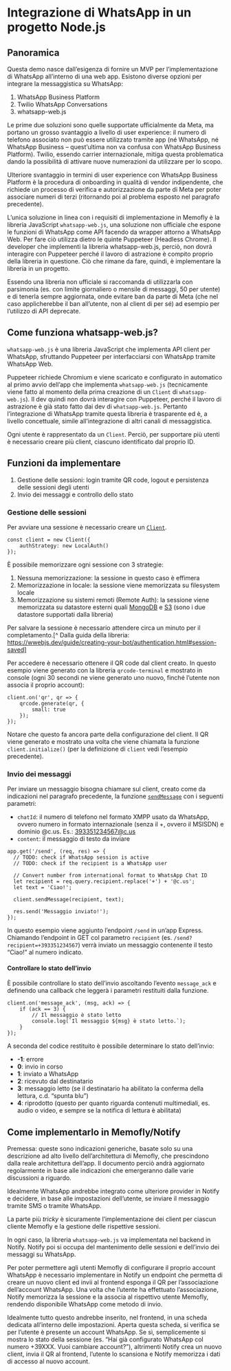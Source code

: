 # Integrazione di WhatsApp in un progetto Node.js
## Panoramica
Questa demo nasce dall’esigenza di fornire un MVP per l’implementazione di WhatsApp all’interno di una web app. Esistono diverse opzioni per integrare la messaggistica su WhatsApp:
1. WhatsApp Business Platform
2. Twilio WhatsApp Conversations
3. whatsapp-web.js

Le prime due soluzioni sono quelle supportate ufficialmente da Meta, ma portano un grosso svantaggio a livello di user experience: il numero di telefono associato non può essere utilizzato tramite app (né WhatsApp, né WhatsApp Business – quest’ultima non va confusa con WhatsApp Business Platform). Twilio, essendo carrier internazionale, mitiga questa problematica dando la possibilità di attivare nuove numerazioni da utilizzare per lo scopo.

Ulteriore svantaggio in termini di user experience con WhatsApp Business Platform è la procedura di onboarding in qualità di vendor indipendente, che richiede un processo di verifica e autorizzazione da parte di Meta per poter associare numeri di terzi (ritornando poi al problema esposto nel paragrafo precedente).

L’unica soluzione in linea con i requisiti di implementazione in Memofly è la libreria JavaScript `whatsapp-web.js`, una soluzione non ufficiale che espone le funzioni di WhatsApp come API facendo da wrapper attorno a WhatsApp Web. Per fare ciò utilizza dietro le quinte Puppeteer (Headless Chrome). Il developer che implementi la libreria whatsapp-web.js, perciò, non dovrà interagire con Puppeteer perché il lavoro di astrazione è compito proprio della libreria in questione. Ciò che rimane da fare, quindi, è implementare la libreria in un progetto.

Essendo una libreria non ufficiale si raccomanda di utilizzarla con parsimonia (es. con limite giornaliero o mensile di messaggi, 50 per utente) e di tenerla sempre aggiornata, onde evitare ban da parte di Meta (che nel caso applicherebbe il ban all’utente, non al client di per sé) ad esempio per l’utilizzo di API deprecate.

## Come funziona whatsapp-web.js?
`whatsapp-web.js` è una libreria JavaScript che implementa API client per WhatsApp, sfruttando Puppeteer per interfacciarsi con WhatsApp tramite WhatsApp Web.

Puppeteer richiede Chromium e viene scaricato e configurato in automatico al primo avvio dell’app che implementa `whatsapp-web.js` (tecnicamente viene fatto al momento della prima creazione di un `Client` di `whatsapp-web.js`). Il dev quindi non dovrà interagire con Puppeteer, perché il lavoro di astrazione è già stato fatto dai dev di `whatsapp-web.js`. Pertanto l’integrazione di WhatsApp tramite questa libreria è trasparente ed è, a livello concettuale, simile all’integrazione di altri canali di messaggistica.

Ogni utente è rappresentato da un `Client`. Perciò, per supportare più utenti è necessario creare più client, ciascuno identificato dal proprio ID.

## Funzioni da implementare
1. Gestione delle sessioni: login tramite QR code, logout e persistenza delle sessioni degli utenti
2. Invio dei messaggi e controllo dello stato

### Gestione delle sessioni
Per avviare una sessione è necessario creare un [`Client`](https://docs.wwebjs.dev/Client.html).

```
const client = new Client({
    authStrategy: new LocalAuth()
});
```

È possibile memorizzare ogni sessione con 3 strategie:
1. Nessuna memorizzazione: la sessione in questo caso è effimera
2. Memorizzazione in locale: la sessione viene memorizzata su filesystem locale
3. Memorizzazione su sistemi remoti (Remote Auth): la sessione viene memorizzata su datastore esterni quali [MongoDB](https://github.com/jtouris/wwebjs-mongo) e [S3](https://github.com/arbisyarifudin/wwebjs-aws-s3) (sono i due datastore supportati dalla libreria)

Per salvare la sessione è necessario attendere circa un minuto per il completamento.[^ Dalla guida della libreria: https://wwebjs.dev/guide/creating-your-bot/authentication.html#session-saved]

Per accedere è necessario ottenere il QR code dal client creato. In questo esempio viene generato con la libreria `qrcode-terminal` e mostrato in console (ogni 30 secondi ne viene generato uno nuovo, finché l’utente non associa il proprio account):
```
client.on('qr', qr => {
    qrcode.generate(qr, {
        small: true
    });
});
```

Notare che questo fa ancora parte della configurazione del client. Il QR viene generato e mostrato una volta che viene chiamata la funzione `client.initialize()` (per la definizione di `client` vedi l’esempio precedente).

### Invio dei messaggi
Per inviare un messaggio bisogna chiamare sul client, creato come da indicazioni nel paragrafo precedente, la funzione [`sendMessage`](https://docs.wwebjs.dev/Client.html#sendMessage) con i seguenti parametri: 

- `chatId`: il numero di telefono nel formato XMPP usato da WhatsApp, ovvero numero in formato internazionale (senza il +, ovvero il MSISDN) e dominio @c.us. Es.: 393351234567@c.us
- `content`: il messaggio di testo da inviare

```
app.get('/send', (req, res) => {
  // TODO: check if WhatsApp session is active
  // TODO: check if the recipient is a WhatsApp user

  // Convert number from international format to WhatsApp Chat ID
  let recipient = req.query.recipient.replace('+') + '@c.us';
  let text = 'Ciao!';
      
  client.sendMessage(recipient, text);

  res.send('Messaggio inviato!');
});
```

In questo esempio viene aggiunto l’endpoint `/send` in un’app Express. Chiamando l’endpoint in GET col parametro `recipient`  (es. `/send?recipient=+393351234567`) verrà inviato un messaggio contenente il testo “Ciao!” al numero indicato.

#### Controllare lo stato dell’invio
È possibile controllare lo stato dell’invio ascoltando l’evento `message_ack` e definendo una callback che leggerà i parametri restituiti dalla funzione.

```
client.on('message_ack', (msg, ack) => {
    if (ack == 3) {
        // Il messaggio è stato letto
        console.log(`Il messaggio ${msg} è stato letto.`);
    }
});
```

A seconda del codice restituito è possibile determinare lo stato dell’invio:
- **-1**: errore
- **0**: invio in corso
- **1**: inviato a WhatsApp
- **2**: ricevuto dal destinatario
- **3**: messaggio letto (se il destinatario ha abilitato la conferma della lettura, c.d. “spunta blu”)
- **4**: riprodotto (questo per quanto riguarda contenuti multimediali, es. audio o video, e sempre se la notifica di lettura è abilitata)

## Come implementarlo in Memofly/Notify
Premessa: queste sono indicazioni generiche, basate solo su una descrizione ad alto livello dell’architettura di Memofly, che prescindono dalla reale architettura dell’app. Il documento perciò andrà aggiornato regolarmente in base alle indicazioni che emergeranno dalle varie discussioni a riguardo.

Idealmente WhatsApp andrebbe integrato come ulteriore provider in Notify e decidere, in base alle impostazioni dell’utente, se inviare il messaggio tramite SMS o tramite WhatsApp.

La parte più *tricky* è sicuramente l’implementazione dei client per ciascun cliente Memofly e la gestione delle rispettive sessioni.

In ogni caso, la libreria `whatsapp-web.js` va implementata nel backend in Notify. Notify poi si occupa del mantenimento delle sessioni e dell’invio dei messaggi su WhatsApp.

Per poter permettere agli utenti Memofly di configurare il proprio account WhatsApp è necessario implementare in Notify un endpoint che permetta di creare un nuovo client ed invii al frontend esponga il QR per l’associazione dell’account WhatsApp. Una volta che l’utente ha effettuato l’associazione, Notify memorizza la sessione e la associa al rispettivo utente Memofly, rendendo disponibile WhatsApp come metodo di invio.

Idealmente tutto questo andrebbe inserito, nel frontend, in una scheda dedicata all’interno delle impostazioni. Aperta questa scheda, si verifica se per l’utente è presente un account WhatsApp. Se sì, semplicemente si mostra lo stato della sessione (es. “Hai già configurato WhatsApp col numero +39XXX. Vuoi cambiare account?”), altrimenti Notify crea un nuovo client, invia il QR al frontend, l’utente lo scansiona e Notify memorizza i dati di accesso al nuovo account.